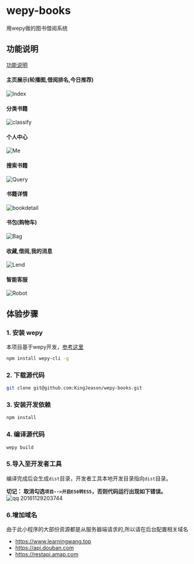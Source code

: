 # wepy-books


用wepy做的图书借阅系统
## 功能说明
[功能说明](http://www.cnsoftbei.com/bencandy.php?fid=148&aid=1532)
#### 主页展示(轮播图,借阅排名,今日推荐)
![Index](http://or9d9eqg0.bkt.clouddn.com/index.gif)
#### 分类书籍
![classify](http://or9d9eqg0.bkt.clouddn.com/classify1.gif)
#### 个人中心
![Me](http://or9d9eqg0.bkt.clouddn.com/me2.gif)
#### 搜索书籍
![Query](http://or9d9eqg0.bkt.clouddn.com/query.gif)
#### 书籍详情
![bookdetail](http://or9d9eqg0.bkt.clouddn.com/bag1.gif)
#### 书包(购物车)
![Bag](http://or9d9eqg0.bkt.clouddn.com/bag.gif)
#### 收藏,借阅,我的消息
![Lend](http://or9d9eqg0.bkt.clouddn.com/lend.gif)
#### 智能客服
![Robot](http://or9d9eqg0.bkt.clouddn.com/robot.gif)

## 体验步骤
### 1. 安装 wepy
本项目基于wepy开发，[参考这里](https://github.com/wepyjs/wepy)
```bash
npm install wepy-cli -g
```

### 2. 下载源代码
```bash
git clone git@github.com:KingJeason/wepy-books.git
```

### 3. 安装开发依赖
```bash
npm install
```

### 4. 编译源代码
```bash
wepy build
```

### 5.导入至开发者工具

编译完成后会生成`dist`目录，开发者工具本地开发目录指向`dist`目录。

**切记： 取消勾选`项目-->开启ES6转ES5`，否则代码运行出现如下错误。**
![qq 20161129203744](https://cloud.githubusercontent.com/assets/2182004/20710080/bfe6d6b6-b673-11e6-8837-07d0c2fb6953.png)

### 6.增加域名
由于此小程序的大部份资源都是从服务器端请求的,所以请在后台配置相关域名
* https://www.learningwang.top
* https://api.douban.com
* https://restapi.amap.com
